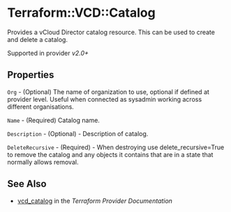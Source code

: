 # Terraform::VCD::Catalog

Provides a vCloud Director catalog resource. This can be used to create and delete a catalog.

Supported in provider *v2.0+*

## Properties

`Org` - (Optional) The name of organization to use, optional if defined at provider level. Useful when connected as sysadmin working across different organisations.

`Name` - (Required) Catalog name.

`Description` - (Optional) - Description of catalog.

`DeleteRecursive` - (Required) - When destroying use delete_recursive=True to remove the catalog and any objects it contains that are in a state that normally allows removal.


## See Also

* [vcd_catalog](https://www.terraform.io/docs/providers/vcd/r/catalog.html) in the _Terraform Provider Documentation_